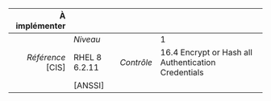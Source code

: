 
|           À implémenter    |    |    |    |
|----------------:|:---|---:|:---|
|                 |*Niveau*|| 1 |
|*Référence* [CIS]| RHEL 8 6.2.11 |*Contrôle*| 16.4 Encrypt or Hash all Authentication Credentials |
|                 |[ANSSI] ||  |

